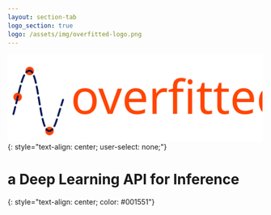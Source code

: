 ```yaml
---
layout: section-tab
logo_section: true
logo: /assets/img/overfitted-logo.png
---
```

![overfitted](/assets/img/overfitted-logo.svg)
{: style="text-align: center; user-select: none;"}

# a Deep Learning API for Inference
{: style="text-align: center; color: #001551"}


